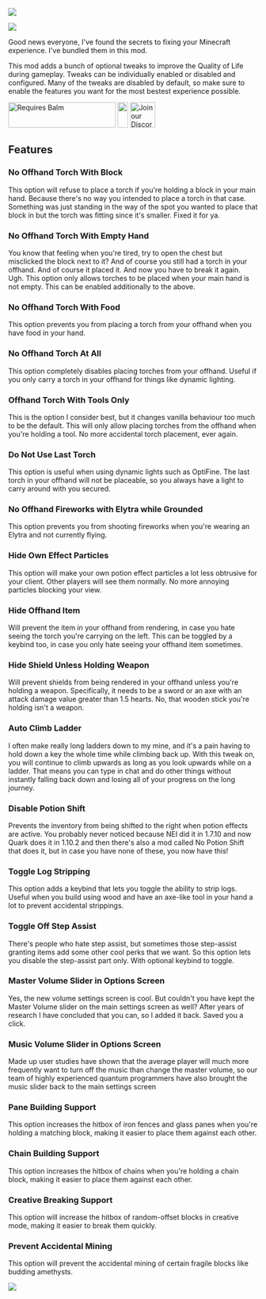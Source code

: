 ![](https://blay09.net/files/brand/clienttweaks.png)

[![](https://mods.twelveiterations.com/img/sponsor.png)](https://mods.twelveiterations.com/sponsor)

Good news everyone, I've found the secrets to fixing your Minecraft experience. I've bundled them in this mod.

This mod adds a bunch of optional tweaks to improve the Quality of Life during gameplay. Tweaks can be individually enabled or disabled and configured. Many of the tweaks are disabled by default, so make sure to enable the features you want for the most bestest experience possible.

<p>
    <a style="text-decoration: none;" href="https://modrinth.com/mod/balm"> 
        <img src="https://blay09.net/files/brand/requires_balm.png" alt="Requires Balm" width="217" height="51" /> 
    </a>
    <img src="https://blay09.net/files/brand/spacer.png" alt="" width="21" height="51" /> 
    <a style="text-decoration: none;" href="https://discord.gg/VAfZ2Nau6j">
        <img src="https://blay09.net/files/brand/discord.png" alt="Join our Discord" width="51" height="51" />
    </a>
</p>

## Features

### No Offhand Torch With Block
This option will refuse to place a torch if you're holding a block in your main hand. Because there's no way you intended to place a torch in that case. Something was just standing in the way of the spot you wanted to place that block in but the torch was fitting since it's smaller. Fixed it for ya.

### No Offhand Torch With Empty Hand
You know that feeling when you're tired, try to open the chest but misclicked the block next to it? And of course you still had a torch in your offhand. And of course it placed it. And now you have to break it again. Ugh. This option only allows torches to be placed when your main hand is not empty. This can be enabled additionally to the above.

### No Offhand Torch With Food
This option prevents you from placing a torch from your offhand when you have food in your hand.

### No Offhand Torch At All
This option completely disables placing torches from your offhand. Useful if you only carry a torch in your offhand for things like dynamic lighting.

### Offhand Torch With Tools Only
This is the option I consider best, but it changes vanilla behaviour too much to be the default. This will only allow placing torches from the offhand when you're holding a tool. No more accidental torch placement, ever again.

### Do Not Use Last Torch
This option is useful when using dynamic lights such as OptiFine. The last torch in your offhand will not be placeable, so you always have a light to carry around with you secured.

### No Offhand Fireworks with Elytra while Grounded
This option prevents you from shooting fireworks when you're wearing an Elytra and not currently flying.

### Hide Own Effect Particles
This option will make your own potion effect particles a lot less obtrusive for your client. Other players will see them normally. No more annoying particles blocking your view.

### Hide Offhand Item
Will prevent the item in your offhand from rendering, in case you hate seeing the torch you're carrying on the left. This can be toggled by a keybind too, in case you only hate seeing your offhand item sometimes.

### Hide Shield Unless Holding Weapon
Will prevent shields from being rendered in your offhand unless you're holding a weapon. Specifically, it needs to be a sword or an axe with an attack damage value greater than 1.5 hearts. No, that wooden stick you're holding isn't a weapon.

### Auto Climb Ladder
I often make really long ladders down to my mine, and it's a pain having to hold down a key the whole time while climbing back up. With this tweak on, you will continue to climb upwards as long as you look upwards while on a ladder. That means you can type in chat and do other things without instantly falling back down and losing all of your progress on the long journey.

### Disable Potion Shift
Prevents the inventory from being shifted to the right when potion effects are active. You probably never noticed because NEI did it in 1.7.10 and now Quark does it in 1.10.2 and then there's also a mod called No Potion Shift that does it, but in case you have none of these, you now have this!

### Toggle Log Stripping
This option adds a keybind that lets you toggle the ability to strip logs. Useful when you build using wood and have an axe-like tool in your hand a lot to prevent accidental strippings.

### Toggle Off Step Assist
There's people who hate step assist, but sometimes those step-assist granting items add some other cool perks that we want. So this option lets you disable the step-assist part only. With optional keybind to toggle.

### Master Volume Slider in Options Screen
Yes, the new volume settings screen is cool. But couldn't you have kept the Master Volume slider on the main settings screen as well? After years of research I have concluded that you can, so I added it back. Saved you a click.

### Music Volume Slider in Options Screen
Made up user studies have shown that the average player will much more frequently want to turn off the music than change the master volume, so our team of highly experienced quantum programmers have also brought the music slider back to the main settings screen

### Pane Building Support
This option increases the hitbox of iron fences and glass panes when you're holding a matching block, making it easier to place them against each other.

### Chain Building Support
This option increases the hitbox of chains when you're holding a chain block, making it easier to place them against each other.

### Creative Breaking Support
This option will increase the hitbox of random-offset blocks in creative mode, making it easier to break them quickly.

### Prevent Accidental Mining
This option will prevent the accidental mining of certain fragile blocks like budding amethysts.

![](https://blay09.net/files/brand/clienttweaks_settings.png)